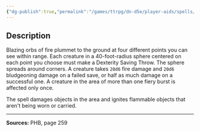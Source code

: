 ```yaml
---
{"dg-publish":true,"permalink":"/games/ttrpg/dn-d5e/player-aids/spells/level-9/meteor-swarm/","tags":["TTRPG/DND/5e","verbal","somatic","Spell"],"noteIcon":""}
---
```



## Description
Blazing orbs of fire plummet to the ground at four different points you can see within range.
Each creature in a 40-foot-radius sphere centered on each point you choose must make a Dexterity Saving Throw.
The sphere spreads around corners.
A creature takes `20d6` fire damage and `20d6` bludgeoning damage on a failed save, or half as much damage on a successful one.
A creature in the area of more than one fiery burst is affected only once.

The spell damages objects in the area and ignites flammable objects that aren't being worn or carried.

---

**Sources:** PHB, page 259
